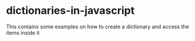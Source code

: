 # dictionaries-in-javascript
This contains some examples on how to create a dictionary and access the items inside it
